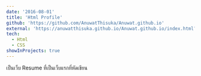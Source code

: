 ```yaml
---
date: '2016-08-01'
title: 'Html Profile'
github: 'https://github.com/AnuwatThisuka/Anuwat.github.io'
external: 'https://anuwatthisuka.github.io/Anuwat.github.io/index.html?fbclid=IwAR2oTiBHZ_m2ndG5AWrvY7uxeRrnq-vKMjcQ4FlY6oNoIAS0cY9QAwMn3R0'
tech:
  - Html
  - CSS
showInProjects: true
---
```

เป็นเว็บ Resume ที่เป็นเว็บแรกที่หัดเขียน
